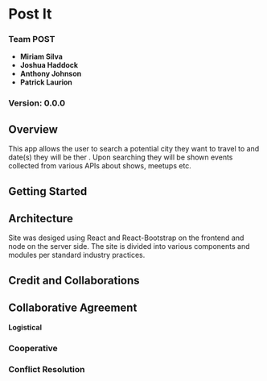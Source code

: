 # Post It

### Team POST
- **Miriam Silva**
- **Joshua Haddock**
- **Anthony Johnson**
- **Patrick Laurion**

### Version: 0.0.0

## Overview

This app allows the user to search a potential city they want to travel to and date(s) they will be ther . Upon searching they will be shown events collected from various APIs about shows, meetups etc.

## Getting Started

## Architecture
Site was desiged using React and React-Bootstrap on the frontend and node on the server side. The site is divided into various components and modules per standard industry practices.

## Credit and Collaborations

## Collaborative Agreement

**Logistical**

### Cooperative

### Conflict Resolution
